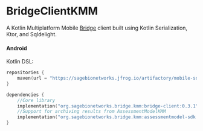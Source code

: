 # BridgeClientKMM
A Kotlin Multiplatform Mobile [Bridge](https://developer.sagebridge.org/index.html) client built using Kotlin Serialization, Ktor, and Sqldelight.
#### Android

Kotlin DSL:

```kotlin
repositories {
    maven(url = "https://sagebionetworks.jfrog.io/artifactory/mobile-sdks/")
}

dependencies {
    //Core library
    implementation("org.sagebionetworks.bridge.kmm:bridge-client:0.3.1")
    //Support for archiving results from AssessmentModelKMM
    implementation("org.sagebionetworks.bridge.kmm:assessmentmodel-sdk:0.3.1")
}
```
